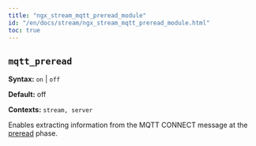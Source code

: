 ```yaml
---
title: "ngx_stream_mqtt_preread_module"
id: "/en/docs/stream/ngx_stream_mqtt_preread_module.html"
toc: true
---
```


## `mqtt_preread`

**Syntax:** `on` | `off`

**Default:** off

**Contexts:** `stream, server`

Enables extracting information from the MQTT CONNECT message at
the [preread](https://nginx.org/en/docs/stream/stream_processing.html#preread_phase) phase.

